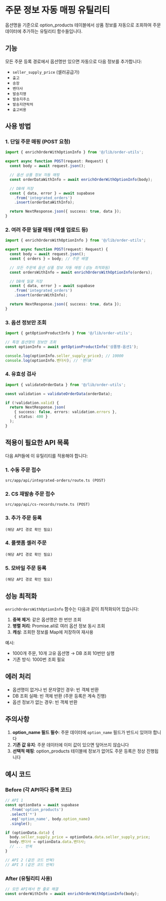 # 주문 정보 자동 매핑 유틸리티

옵션명을 기준으로 option_products 테이블에서 상품 정보를 자동으로 조회하여 주문 데이터에 추가하는 유틸리티 함수들입니다.

## 기능

모든 주문 등록 경로에서 옵션명만 있으면 자동으로 다음 정보를 추가합니다:
- `seller_supply_price` (셀러공급가)
- `출고`
- `송장`
- `벤더사`
- `발송지명`
- `발송지주소`
- `발송지연락처`
- `출고비용`

## 사용 방법

### 1. 단일 주문 매핑 (POST 요청)

```typescript
import { enrichOrderWithOptionInfo } from '@/lib/order-utils';

export async function POST(request: Request) {
  const body = await request.json();

  // 옵션 상품 정보 자동 매핑
  const orderDataWithInfo = await enrichOrderWithOptionInfo(body);

  // DB에 저장
  const { data, error } = await supabase
    .from('integrated_orders')
    .insert(orderDataWithInfo);

  return NextResponse.json({ success: true, data });
}
```

### 2. 여러 주문 일괄 매핑 (엑셀 업로드 등)

```typescript
import { enrichOrdersWithOptionInfo } from '@/lib/order-utils';

export async function POST(request: Request) {
  const body = await request.json();
  const { orders } = body; // 주문 배열

  // 모든 주문에 옵션 상품 정보 자동 매핑 (성능 최적화됨)
  const ordersWithInfo = await enrichOrdersWithOptionInfo(orders);

  // DB에 일괄 저장
  const { data, error } = await supabase
    .from('integrated_orders')
    .insert(ordersWithInfo);

  return NextResponse.json({ success: true, data });
}
```

### 3. 옵션 정보만 조회

```typescript
import { getOptionProductInfo } from '@/lib/order-utils';

// 특정 옵션명의 정보만 조회
const optionInfo = await getOptionProductInfo('상품명-옵션1');

console.log(optionInfo.seller_supply_price); // 10000
console.log(optionInfo.벤더사); // '벤더A'
```

### 4. 유효성 검사

```typescript
import { validateOrderData } from '@/lib/order-utils';

const validation = validateOrderData(orderData);

if (!validation.valid) {
  return NextResponse.json(
    { success: false, errors: validation.errors },
    { status: 400 }
  );
}
```

## 적용이 필요한 API 목록

다음 API들에 이 유틸리티를 적용해야 합니다:

### 1. 수동 주문 접수
```
src/app/api/integrated-orders/route.ts (POST)
```

### 2. CS 재발송 주문 접수
```
src/app/api/cs-records/route.ts (POST)
```

### 3. 추가 주문 등록
```
(해당 API 경로 확인 필요)
```

### 4. 플랫폼 셀러 주문
```
(해당 API 경로 확인 필요)
```

### 5. 모바일 주문 등록
```
(해당 API 경로 확인 필요)
```

## 성능 최적화

`enrichOrdersWithOptionInfo` 함수는 다음과 같이 최적화되어 있습니다:

1. **중복 제거**: 같은 옵션명은 한 번만 조회
2. **병렬 처리**: Promise.all로 여러 옵션 정보 동시 조회
3. **캐싱**: 조회한 정보를 Map에 저장하여 재사용

예시:
- 1000개 주문, 10개 고유 옵션명 → DB 조회 10번만 실행
- 기존 방식: 1000번 조회 필요

## 에러 처리

- 옵션명이 없거나 빈 문자열인 경우: 빈 객체 반환
- DB 조회 실패: 빈 객체 반환 (주문 등록은 계속 진행)
- 옵션 정보가 없는 경우: 빈 객체 반환

## 주의사항

1. **option_name 필드 필수**: 주문 데이터에 `option_name` 필드가 반드시 있어야 합니다
2. **기존 값 유지**: 주문 데이터에 이미 값이 있으면 덮어쓰지 않습니다
3. **선택적 매핑**: option_products 테이블에 정보가 없어도 주문 등록은 정상 진행됩니다

## 예시 코드

### Before (각 API마다 중복 코드)
```typescript
// API 1
const optionData = await supabase
  .from('option_products')
  .select('*')
  .eq('option_name', body.option_name)
  .single();

if (optionData.data) {
  body.seller_supply_price = optionData.data.seller_supply_price;
  body.벤더사 = optionData.data.벤더사;
  // ... 반복
}

// API 2 (같은 코드 반복)
// API 3 (같은 코드 반복)
```

### After (유틸리티 사용)
```typescript
// 모든 API에서 한 줄로 해결
const orderWithInfo = await enrichOrderWithOptionInfo(body);
```
